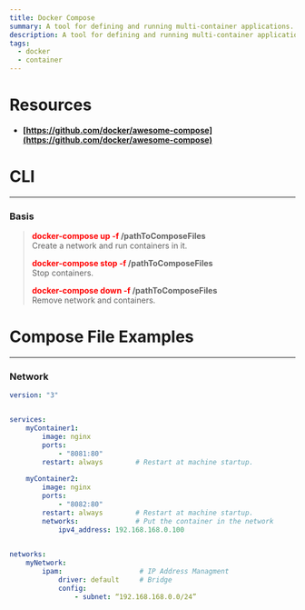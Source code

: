 ```yaml
---
title: Docker Compose
summary: A tool for defining and running multi-container applications.
description: A tool for defining and running multi-container applications.
tags:
  - docker
  - container
---
```


# Resources

* **[https://github.com/docker/awesome-compose](https://github.com/docker/awesome-compose)**

# CLI

---

### Basis


 > 
 > **<font color=red>docker-compose up -f</font> /pathToComposeFiles**</br>
 > Create a network and run containers in it.
 > 
 > **<font color=red>docker-compose stop -f</font> /pathToComposeFiles**</br>
 > Stop containers.
 > 
 > **<font color=red>docker-compose down -f </font>/pathToComposeFiles**</br>
 > Remove network and containers.

# Compose File Examples

---

### Network


````yaml
version: "3"


services:
	myContainer1:
		image: nginx
		ports: 
			- "8081:80"
		restart: always		   # Restart at machine startup.
		
	myContainer2:
		image: nginx
		ports: 
			- "8082:80"
		restart: always		   # Restart at machine startup.
		networks:			   # Put the container in the network
			ipv4_address: 192.168.168.0.100

   
networks:
	myNetwork:
		ipam:				    # IP Address Managment
			driver: default 	# Bridge
			config:
				- subnet: “192.168.168.0.0/24”
````
